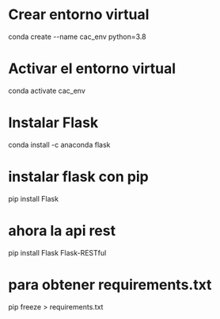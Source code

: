 # Crear entorno virtual
conda create --name cac_env python=3.8

# Activar el entorno virtual
conda activate cac_env

# Instalar Flask
conda install -c anaconda flask





# instalar flask con pip
pip install Flask

# ahora la api rest
pip install Flask Flask-RESTful


# para obtener requirements.txt
pip freeze > requirements.txt

